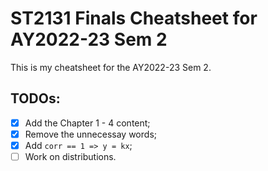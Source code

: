 # ST2131 Finals Cheatsheet for AY2022-23 Sem 2

This is my cheatsheet for the AY2022-23 Sem 2.

## TODOs:

- [x] Add the Chapter 1 - 4 content;
- [x] Remove the unnecessay words;
- [x] Add `corr == 1 => y = kx`;
- [ ] Work on distributions.
